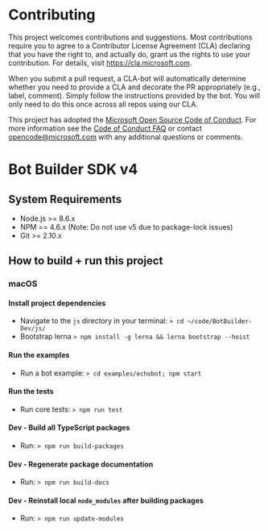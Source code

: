 # Contributing

This project welcomes contributions and suggestions.  Most contributions require you to agree to a
Contributor License Agreement (CLA) declaring that you have the right to, and actually do, grant us
the rights to use your contribution. For details, visit https://cla.microsoft.com.

When you submit a pull request, a CLA-bot will automatically determine whether you need to provide
a CLA and decorate the PR appropriately (e.g., label, comment). Simply follow the instructions
provided by the bot. You will only need to do this once across all repos using our CLA.

This project has adopted the [Microsoft Open Source Code of Conduct](https://opensource.microsoft.com/codeofconduct/).
For more information see the [Code of Conduct FAQ](https://opensource.microsoft.com/codeofconduct/faq/) or
contact [opencode@microsoft.com](mailto:opencode@microsoft.com) with any additional questions or comments.

# Bot Builder SDK v4

## System Requirements
- Node.js >= 8.6.x
- NPM == 4.6.x (Note: Do not use v5 due to package-lock issues)
- Git >= 2.10.x

## How to build + run this project

### macOS
#### Install project dependencies
- Navigate to the `js` directory in your terminal: `> cd ~/code/BotBuilder-Dev/js/`
- Bootstrap lerna `> npm install -g lerna && lerna bootstrap --hoist`
   
#### Run the examples
- Run a bot example: `> cd examples/echobot; npm start`
   
#### Run the tests
- Run core tests: `> npm run test`

#### Dev - Build all TypeScript packages
- Run: `> npm run build-packages`

#### Dev - Regenerate package documentation
- Run: `> npm run build-docs`

#### Dev - Reinstall local `node_modules` after building packages
- Run: `> npm run update-modules`

